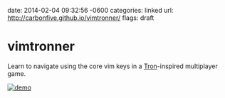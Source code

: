 date: 2014-02-04 09:32:56 -0600
categories: linked
url: http://carbonfive.github.io/vimtronner/
flags: draft

# vimtronner

Learn to navigate using the core vim keys in a [Tron][]-inspired multiplayer
game.

[![demo][]][url]

[Tron]: http://www.imdb.com/title/tt0084827/
[url]: http://carbonfive.github.io/vimtronner/
[demo]: http://cl.ly/image/0W3p1k0J3B2m/vimtronner1.gif

